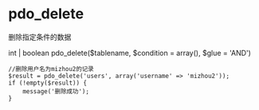 
# pdo_delete
删除指定条件的数据

int | boolean pdo_delete($tablename, $condition = array(), $glue = 'AND')
```
//删除用户名为mizhou2的记录
$result = pdo_delete('users', array('username' => 'mizhou2'));
if (!empty($result)) {
    message('删除成功');
}

```
